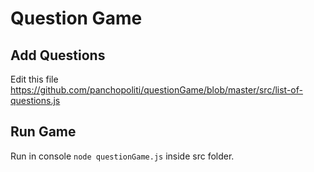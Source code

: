 # Question Game

## Add Questions

Edit this file https://github.com/panchopoliti/questionGame/blob/master/src/list-of-questions.js

## Run Game

Run in console `node questionGame.js` inside src folder.
